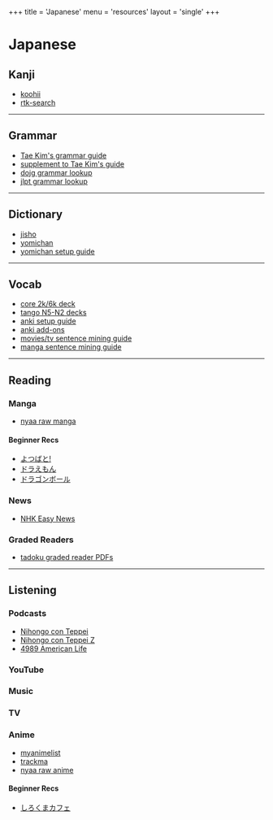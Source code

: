 +++
title = 'Japanese'
menu = 'resources'
layout = 'single'
+++

# Japanese

## Kanji

-   [koohii](https://kanji.koohii.com/)
-   [rtk-search](https://hochanh.github.io/rtk/)

---

## Grammar

-   [Tae Kim's grammar guide](http://guidetojapanese.org/learn/grammar)
-   [supplement to Tae Kim's guide](http://aryailia.blogspot.com/2017/05/supplements-to-tae-kims-guide-to.html)
-   [dojg grammar lookup](https://japbase.neocities.org/)
-   [jlpt grammar lookup](https://jlptgrammarlist.neocities.org/)

---

## Dictionary

-   [jisho](https://jisho.org/)
-   [yomichan](https://foosoft.net/projects/yomichan/)
-   [yomichan setup guide](https://tatsumoto.neocities.org/blog/setting-up-yomichan.html)

---

## Vocab

-   [core 2k/6k deck](https://djtguide.neocities.org/anki.html)
-   [tango N5-N2 decks](https://tatsumoto.neocities.org/blog/basic-vocabulary.html)
-   [anki setup guide](https://tatsumoto.neocities.org/blog/setting-up-anki.html)
-   [anki add-ons](https://tatsumoto.neocities.org/blog/useful-anki-add-ons-for-japanese.html)
-   [movies/tv sentence mining guide](https://tatsumoto.neocities.org/blog/mining-from-movies-and-tv-shows.html)
-   [manga sentence mining guide](https://tatsumoto.neocities.org/blog/mining-from-manga.html)

---

## Reading

### Manga

-   [nyaa raw manga](https://nyaa.si/?f=0&c=3_3&q=)

#### Beginner Recs

-   [よつばと!](https://myanimelist.net/manga/104/Yotsuba_to)
-   [ドラえもん](https://myanimelist.net/manga/1032/Doraemon)
-   [ドラゴンボール](https://myanimelist.net/anime/223/Dragon_Ball)

### News

-   [NHK Easy News](https://www3.nhk.or.jp/news/easy/)

### Graded Readers

-   [tadoku graded reader PDFs](https://old.reddit.com/r/LearnJapanese/comments/o7x7ha/2021_updated_free_tadoku_graded_reader_pdfs_1796/)

---

## Listening

### Podcasts

-   [Nihongo con Teppei](https://nihongoconteppei.com/)
-   [Nihongo con Teppei Z](https://nihongoconteppeiz.com/)
-   [4989 American Life](https://www.youtube.com/channel/UCtEzeI6wZA-v-L-9ff0WZNA/videos)

### YouTube

### Music

### TV

### Anime

-   [myanimelist](https://myanimelist.net/)
-   [trackma](https://github.com/z411/trackma)
-   [nyaa raw anime](https://nyaa.si/?f=0&c=1_4&q=)

#### Beginner Recs

-   [しろくまカフェ](https://myanimelist.net/anime/12815/Shirokuma_Cafe)
